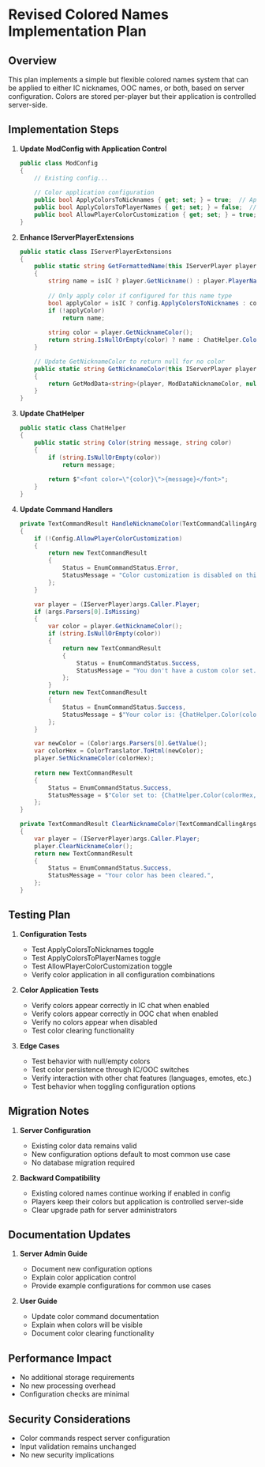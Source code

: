 # Revised Colored Names Implementation Plan

## Overview
This plan implements a simple but flexible colored names system that can be applied to either IC nicknames, OOC names, or both, based on server configuration. Colors are stored per-player but their application is controlled server-side.

## Implementation Steps

1. **Update ModConfig with Application Control**
   ```csharp
   public class ModConfig
   {
       // Existing config...
       
       // Color application configuration
       public bool ApplyColorsToNicknames { get; set; } = true;  // Apply colors to IC nicknames
       public bool ApplyColorsToPlayerNames { get; set; } = false;  // Apply colors to OOC names
       public bool AllowPlayerColorCustomization { get; set; } = true;  // Whether players can set their own colors
   }
   ```

2. **Enhance IServerPlayerExtensions**
   ```csharp
   public static class IServerPlayerExtensions
   {
       public static string GetFormattedName(this IServerPlayer player, bool isIC, ModConfig config)
       {
           string name = isIC ? player.GetNickname() : player.PlayerName;
           
           // Only apply color if configured for this name type
           bool applyColor = isIC ? config.ApplyColorsToNicknames : config.ApplyColorsToPlayerNames;
           if (!applyColor)
               return name;
               
           string color = player.GetNicknameColor();
           return string.IsNullOrEmpty(color) ? name : ChatHelper.Color(name, color);
       }

       // Update GetNicknameColor to return null for no color
       public static string GetNicknameColor(this IServerPlayer player)
       {
           return GetModData<string>(player, ModDataNicknameColor, null);
       }
   }
   ```

3. **Update ChatHelper**
   ```csharp
   public static class ChatHelper
   {
       public static string Color(string message, string color)
       {
           if (string.IsNullOrEmpty(color))
               return message;
               
           return $"<font color=\"{color}\">{message}</font>";
       }
   }
   ```

4. **Update Command Handlers**
   ```csharp
   private TextCommandResult HandleNicknameColor(TextCommandCallingArgs args)
   {
       if (!Config.AllowPlayerColorCustomization)
       {
           return new TextCommandResult
           {
               Status = EnumCommandStatus.Error,
               StatusMessage = "Color customization is disabled on this server.",
           };
       }

       var player = (IServerPlayer)args.Caller.Player;
       if (args.Parsers[0].IsMissing)
       {
           var color = player.GetNicknameColor();
           if (string.IsNullOrEmpty(color))
           {
               return new TextCommandResult
               {
                   Status = EnumCommandStatus.Success,
                   StatusMessage = "You don't have a custom color set.",
               };
           }
           return new TextCommandResult
           {
               Status = EnumCommandStatus.Success,
               StatusMessage = $"Your color is: {ChatHelper.Color(color, color)}",
           };
       }

       var newColor = (Color)args.Parsers[0].GetValue();
       var colorHex = ColorTranslator.ToHtml(newColor);
       player.SetNicknameColor(colorHex);
       
       return new TextCommandResult
       {
           Status = EnumCommandStatus.Success,
           StatusMessage = $"Color set to: {ChatHelper.Color(colorHex, colorHex)}",
       };
   }

   private TextCommandResult ClearNicknameColor(TextCommandCallingArgs args)
   {
       var player = (IServerPlayer)args.Caller.Player;
       player.ClearNicknameColor();
       return new TextCommandResult
       {
           Status = EnumCommandStatus.Success,
           StatusMessage = "Your color has been cleared.",
       };
   }
   ```

## Testing Plan

1. **Configuration Tests**
   - Test ApplyColorsToNicknames toggle
   - Test ApplyColorsToPlayerNames toggle
   - Test AllowPlayerColorCustomization toggle
   - Verify color application in all configuration combinations

2. **Color Application Tests**
   - Verify colors appear correctly in IC chat when enabled
   - Verify colors appear correctly in OOC chat when enabled
   - Verify no colors appear when disabled
   - Test color clearing functionality

3. **Edge Cases**
   - Test behavior with null/empty colors
   - Test color persistence through IC/OOC switches
   - Verify interaction with other chat features (languages, emotes, etc.)
   - Test behavior when toggling configuration options

## Migration Notes

1. **Server Configuration**
   - Existing color data remains valid
   - New configuration options default to most common use case
   - No database migration required

2. **Backward Compatibility**
   - Existing colored names continue working if enabled in config
   - Players keep their colors but application is controlled server-side
   - Clear upgrade path for server administrators

## Documentation Updates

1. **Server Admin Guide**
   - Document new configuration options
   - Explain color application control
   - Provide example configurations for common use cases

2. **User Guide**
   - Update color command documentation
   - Explain when colors will be visible
   - Document color clearing functionality

## Performance Impact
- No additional storage requirements
- No new processing overhead
- Configuration checks are minimal

## Security Considerations
- Color commands respect server configuration
- Input validation remains unchanged
- No new security implications 